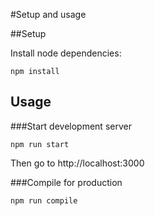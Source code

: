 #Setup and usage

##Setup

Install node dependencies:

```
npm install
```

## Usage
###Start development server
 
```
npm run start
```
Then go to http://localhost:3000

###Compile for production
 
```
npm run compile
```